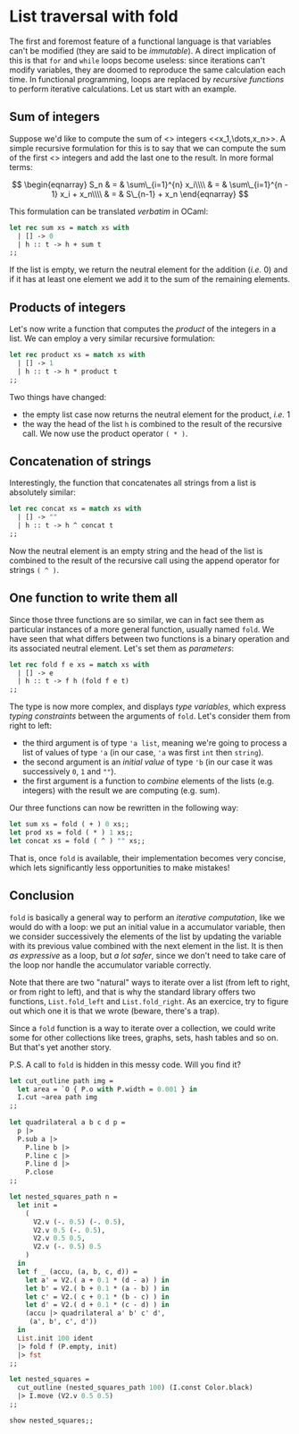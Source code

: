 # List traversal with fold

The first and foremost feature of a functional language is that
variables can't be modified (they are said to be *immutable*). A
direct implication of this is that `for` and `while` loops become
useless: since iterations can't modify variables, they are doomed to
reproduce the same calculation each time. In functional programming,
loops are replaced by *recursive functions* to perform iterative
calculations. Let us start with an example.

## Sum of integers

Suppose we'd like to compute the sum of <<n>> integers
<<x_1,\dots,x_n>>. A simple recursive formulation for this is to say
that we can compute the sum of the first <<n-1>> integers and add the
last one to the result. In more formal terms:

$$
\begin{eqnarray}
S_n & = & \sum\_{i=1}^{n} x_i\\\\
& = & \sum\_{i=1}^{n - 1} x_i + x_n\\\\
& = & S\_{n-1} + x_n
\end{eqnarray}
$$

This formulation can be translated *verbatim* in OCaml:
```ocaml
let rec sum xs = match xs with
  | [] -> 0
  | h :: t -> h + sum t
;;
```
If the list is empty, we return the neutral element for the addition
(*i.e.* 0) and if it has at least one element we add it to the sum of
the remaining elements.

## Products of integers

Let's now write a function that computes the *product* of the integers
in a list. We can employ a very similar recursive formulation:
```ocaml
let rec product xs = match xs with
  | [] -> 1
  | h :: t -> h * product t
;;
```
Two things have changed:
  - the empty list case now returns the neutral element for the
    product, *i.e.* 1
  - the way the head of the list `h` is combined to the result of
    the recursive call. We now use the product operator `( * )`.

## Concatenation of strings

Interestingly, the function that concatenates all strings from a list
is absolutely similar:
```ocaml
let rec concat xs = match xs with
  | [] -> ""
  | h :: t -> h ^ concat t
;;
```
Now the neutral element is an empty string and the head of the list is
combined to the result of the recursive call using the append operator
for strings `( ^ )`.

## One function to write them all

Since those three functions are so similar, we can in fact see them as
particular instances of a more general function, usually named
`fold`. We have seen that what differs between two functions is a
binary operation and its associated neutral element. Let's set them as
*parameters*:
```ocaml
let rec fold f e xs = match xs with
  | [] -> e
  | h :: t -> f h (fold f e t)
;;
```
The type is now more complex, and displays *type variables*, which
express *typing constraints* between the arguments of `fold`. Let's
consider them from right to left:

  - the third argument is of type `'a list`, meaning we're going to
    process a list of values of type `'a` (in our case, `'a` was first
    `int` then `string`).
  - the second argument is an *initial value* of type `'b` (in our
    case it was successively `0`, `1` and `""`).
  - the first argument is a function to *combine* elements of the
    lists (e.g. integers) with the result we are computing
    (e.g. sum).

Our three functions can now be rewritten in the following way:
```ocaml
let sum xs = fold ( + ) 0 xs;;
let prod xs = fold ( * ) 1 xs;;
let concat xs = fold ( ^ ) "" xs;;
```
That is, once `fold` is available, their implementation becomes very
concise, which lets significantly less opportunities to make mistakes!

## Conclusion

`fold` is basically a general way to perform an *iterative
computation*, like we would do with a loop: we put an initial value in
a accumulator variable, then we consider successively the elements of
the list by updating the variable with its previous value combined
with the next element in the list. It is then *as expressive* as a
loop, but *a lot safer*, since we don't need to take care of the loop
nor handle the accumulator variable correctly.

Note that there are two "natural" ways to iterate over a list (from
left to right, or from right to left), and that is why the standard
library offers two functions, `List.fold_left` and
`List.fold_right`. As an exercice, try to figure out which one it is
that we wrote (beware, there's a trap).

Since a `fold` function is a way to iterate over a collection, we
could write some for other collections like trees, graphs, sets, hash
tables and so on. But that's yet another story.

P.S. A call to `fold` is hidden in this messy code. Will you find it?

```ocaml
let cut_outline path img =
  let area = `O { P.o with P.width = 0.001 } in
  I.cut ~area path img
;;
  
let quadrilateral a b c d p =
  p |>
  P.sub a |>
    P.line b |>
    P.line c |>
    P.line d |>
    P.close
;;

let nested_squares_path n =
  let init =
    (
      V2.v (-. 0.5) (-. 0.5),
      V2.v 0.5 (-. 0.5),
      V2.v 0.5 0.5,
      V2.v (-. 0.5) 0.5
	)
  in
  let f _ (accu, (a, b, c, d)) =
    let a' = V2.( a + 0.1 * (d - a) ) in
    let b' = V2.( b + 0.1 * (a - b) ) in
    let c' = V2.( c + 0.1 * (b - c) ) in
    let d' = V2.( d + 0.1 * (c - d) ) in
	(accu |> quadrilateral a' b' c' d',
	 (a', b', c', d'))
  in	
  List.init 100 ident
  |> fold f (P.empty, init)
  |> fst
;;

let nested_squares =
  cut_outline (nested_squares_path 100) (I.const Color.black)
  |> I.move (V2.v 0.5 0.5)
;;

show nested_squares;;
```
